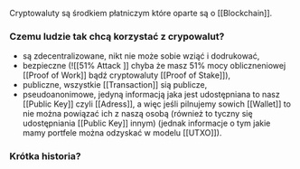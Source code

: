 Cryptowaluty są środkiem płatniczym które oparte są o [[Blockchain]].

### Czemu ludzie tak chcą korzystać z crypowalut?
- są zdecentralizowane, nikt nie może sobie wziąć i dodrukować,
- bezpieczne (![[51% Attack ]] chyba że masz 51% mocy obliczneniowej [[Proof of Work]] bądź cryptowaluty [[Proof of Stake]]),
- publiczne, wszystkie [[Transaction]] sią publicze,
- pseudoanonimowe, jedyną informacją jaka jest udostępniana to nasz [[Public Key]] czyli [[Adress]], a więc jeśli pilnujemy sowich [[Wallet]] to nie można powiązać ich z naszą osobą (również to tyczny się udostępniania [[Public Key]] innym) (jednak informacje o tym jakie mamy portfele można odzyskać w modelu [[UTXO]]).

### Krótka historia? 

